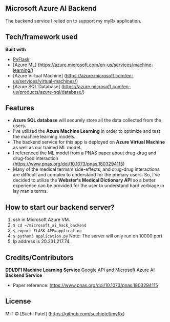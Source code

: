 ## Microsoft Azure AI Backend
The backend service I relied on to support my myRx application.

## Tech/framework used
<b>Built with</b>
- [PyFlask](https://flask.palletsprojects.com/en/2.1.x/)
- [Azure ML] (https://azure.microsoft.com/en-us/services/machine-learning/)
- [Azure Virtual Machine] (https://azure.microsoft.com/en-us/services/virtual-machines/)
- [Azure SQL Database] (https://azure.microsoft.com/en-us/products/azure-sql/database/)

## Features
- **Azure SQL database** will securely store all the data collected from the users.
- I've utilized the **Azure Machine Learning** in order to optimize and test the machine learning models.
- The backend service for this app is deployed on **Azure Virtual Machine** as well as our trained ML model.
- I referenced the ML model from a PNAS paper about drug-drug and drug-food interaction (https://www.pnas.org/doi/10.1073/pnas.1803294115)
- Many of the medical termsm side-effects, and drug-drug interactions are difficult and complex to understand for the primary users. So, I've decided to utilize the **Webster's Medical Dictionary API** so a better experience can be provided for the user to understand hard verbiage in lay man's terms. 

## How to start our backend server?
1. ssh in Microsoft Azure VM.
2. `$ cd ~/microsoft_ai_hack_backend`
3. `$ export FLASK_APP=application`
4. `$ python3 application.py` Note: The server will only run on 10000 port
5. Ip address is 20.231.217.74.

## Credits/Contributors
<b>DDI/DFI Machine Learning Service</b>
Google API and Microsoft Azure AI
<b>Backend Service</b>
- Paper reference: https://www.pnas.org/doi/10.1073/pnas.1803294115

## License
MIT © [Suchi Patel] (https://github.com/suchiptel/myRx)
